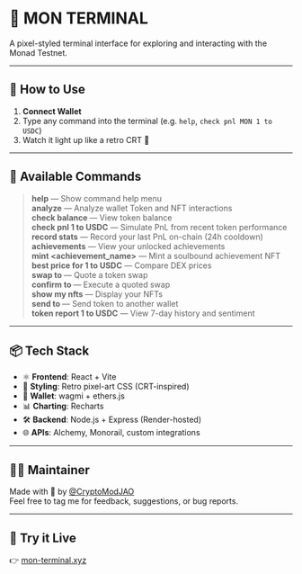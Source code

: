 # 🤖 MON TERMINAL

A pixel-styled terminal interface for exploring and interacting with the Monad Testnet.

---

## 🚀 How to Use

1. **Connect Wallet**
2. Type any command into the terminal (e.g. `help`, `check pnl MON 1 to USDC`)
3. Watch it light up like a retro CRT 🤖

---

## 🧾 Available Commands

> **help**                                           — Show command help menu  
> **analyze**                                        — Analyze wallet Token and NFT interactions  
> **check balance <token>**                          — View token balance  
> **check pnl <token> 1 to USDC**                    — Simulate PnL from recent token performance  
> **record stats**                                   — Record your last PnL on-chain (24h cooldown)  
> **achievements**                                   — View your unlocked achievements  
> **mint <achievement_name>**                        — Mint a soulbound achievement NFT  
> **best price for <token> 1 to USDC**               — Compare DEX prices  
> **swap <token> <amt> to <token>**                  — Quote a token swap  
> **confirm <token> <amt> to <token>**               — Execute a quoted swap  
> **show my nfts**                                   — Display your NFTs  
> **send <amt> <token> to <wallet>**                 — Send token to another wallet  
> **token report <token> 1 to USDC**                 — View 7-day history and sentiment  

---

## 📦 Tech Stack

- ⚛️ **Frontend**: React + Vite  
- 🎨 **Styling**: Retro pixel-art CSS (CRT-inspired)  
- 🔐 **Wallet**: wagmi + ethers.js  
- 📊 **Charting**: Recharts  
- 🛠 **Backend**: Node.js + Express (Render-hosted)  
- 🌐 **APIs**: Alchemy, Monorail, custom integrations  

---

## 🧑‍💻 Maintainer

Made with 💜 by [@CryptoModJAO](https://x.com/CryptoModJAO)  
Feel free to tag me for feedback, suggestions, or bug reports.

---

## 🧪 Try it Live

👉 [mon-terminal.xyz](https://www.mon-terminal.xyz)
